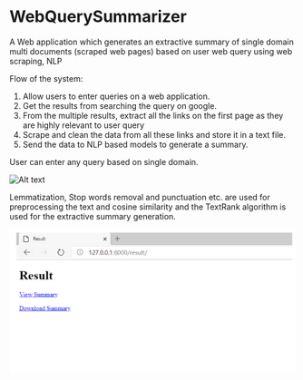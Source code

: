 # WebQuerySummarizer
A Web application which generates an extractive summary of single domain multi documents (scraped web pages) based on user web query using web scraping, NLP


Flow of the system:
  1. Allow users to enter queries on a web application.
  2. Get the results from searching the query on google.
  3. From the multiple results, extract all the links on the first page as they are highly relevant to user query
  4. Scrape and clean the data from all these links and store it in a text file.
  5. Send the data to NLP based models to generate a summary.


User can enter any query based on single domain.

![Alt text](screenshots/index.png?raw=true "Query")


Lemmatization, Stop words removal and punctuation etc. are used for preprocessing the text and cosine similarity and the TextRank algorithm is used for the extractive summary generation.

![Alt text](screenshots/result.png?raw=true "Summary")
